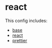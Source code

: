 # react

This config includes:

- [base](../../presets/base)
- [react](../../presets/react)
- [prettier](../../presets/prettier)
